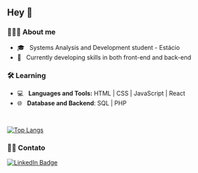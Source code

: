 
        
<h2>Hey 👋</h2>

<h3> 👩🏻‍💻 About me </h3>

- 🎓 &nbsp; Systems Analysis and Development student - Estácio
- 🔭 &nbsp; Currently developing skills in both front-end and back-end 

<h3>🛠 Learning</h3>

- 💻 &nbsp; **Languages and Tools:** HTML | CSS | JavaScript | React
- 🌐 &nbsp; **Database and Backend**: SQL | PHP

<br>

[![Top Langs](https://github-readme-stats.vercel.app/api/top-langs/?username=rafaelabou1999&layout=compact&text_color=daf7dc&bg_color=151525)](https://github.com/rafaelabou1999/github-readme-stats)

<h3> 🤝🏻 Contato </h3>

 <a href="https://www.linkedin.com/in/rafaela-bourdette/">
    <img src="https://img.shields.io/badge/LinkedIn-blue?style=for-the-badge&logo=linkedin&logoColor=white" alt="LinkedIn Badge"/>
  </a>
